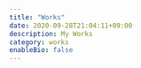 ```yaml
---
title: "Works"
date: 2020-09-28T21:04:11+09:00
description: My Works
category: works
enableBio: false
---
```

